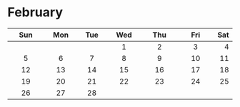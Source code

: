 # February



<table><thead><tr><th width="88" align="center">Sun</th><th width="73" align="center">Mon</th><th width="61" align="center">Tue</th><th width="80" align="center">Wed</th><th width="84" align="center">Thu</th><th width="94" align="center">Fri</th><th align="right">Sat</th></tr></thead><tbody><tr><td align="center"></td><td align="center"></td><td align="center"></td><td align="center">1</td><td align="center">2</td><td align="center">3</td><td align="right">4</td></tr><tr><td align="center">5</td><td align="center">6</td><td align="center">7</td><td align="center">8</td><td align="center">9</td><td align="center">10</td><td align="right">11</td></tr><tr><td align="center">12</td><td align="center">13</td><td align="center">14</td><td align="center">15</td><td align="center">16</td><td align="center">17</td><td align="right">18</td></tr><tr><td align="center">19</td><td align="center">20</td><td align="center">21</td><td align="center">22</td><td align="center">23</td><td align="center">24</td><td align="right">25</td></tr><tr><td align="center">26</td><td align="center">27</td><td align="center">28</td><td align="center"></td><td align="center"></td><td align="center"></td><td align="right"></td></tr></tbody></table>
